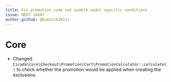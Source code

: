 ```yaml
---
title: Fix promotion code not usable under specific conditions
issue: NEXT-14647
author_github: @Dominik28111
---
```

# Core
* Changed `Cicada\Core\Checkout\Promotion\Cart\PromotionCalculator::calculate()` to check whether the promotion would be applied when creating the exclusions.
